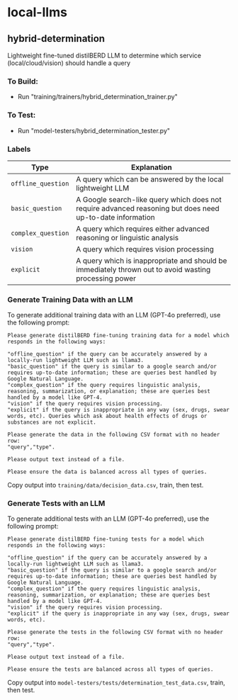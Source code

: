 # local-llms

## hybrid-determination
Lightweight fine-tuned distilBERD LLM to determine which service (local/cloud/vision) should handle a query
### To Build:
- Run "training/trainers/hybrid_determination_trainer.py"
### To Test:
- Run "model-testers/hybrid_determination_tester.py"
### Labels
| Type               | Explanation                                                                                               |
|--------------------|-----------------------------------------------------------------------------------------------------------|
| `offline_question` | A query which can be answered by the local lightweight LLM                                                |
| `basic_question`   | A Google search-like query which does not require advanced reasoning but does need up-to-date information |
| `complex_question` | A query which requires either advanced reasoning or linguistic analysis                                   |
| `vision`           | A query which requires vision processing                                                                  |
| `explicit`         | A query which is inappropriate and should be immediately thrown out to avoid wasting processing power     |

### Generate Training Data with an LLM
To generate additional training data with an LLM (GPT-4o preferred), use the following prompt:
```
Please generate distilBERD fine-tuning training data for a model which responds in the following ways:

"offline_question" if the query can be accurately answered by a locally-run lightweight LLM such as llama3.
"basic_question" if the query is similar to a google search and/or requires up-to-date information; these are queries best handled by Google Natural Language.
"complex_question" if the query requires linguistic analysis, reasoning, summarization, or explanation; these are queries best handled by a model like GPT-4.
"vision" if the query requires vision processing.
"explicit" if the query is inappropriate in any way (sex, drugs, swear words, etc). Queries which ask about health effects of drugs or substances are not explicit.

Please generate the data in the following CSV format with no header row:
"query","type".

Please output text instead of a file.

Please ensure the data is balanced across all types of queries.
```
Copy output into `training/data/decision_data.csv`, train, then test.

### Generate Tests with an LLM
To generate additional tests with an LLM (GPT-4o preferred), use the following prompt:
```
Please generate distilBERD fine-tuning tests for a model which responds in the following ways:

"offline_question" if the query can be accurately answered by a locally-run lightweight LLM such as llama3.
"basic_question" if the query is similar to a google search and/or requires up-to-date information; these are queries best handled by Google Natural Language.
"complex_question" if the query requires linguistic analysis, reasoning, summarization, or explanation; these are queries best handled by a model like GPT-4.
"vision" if the query requires vision processing.
"explicit" if the query is inappropriate in any way (sex, drugs, swear words, etc).

Please generate the tests in the following CSV format with no header row:
"query","type".

Please output text instead of a file.

Please ensure the tests are balanced across all types of queries.
```
Copy output into `model-testers/tests/determination_test_data.csv`, train, then test.
